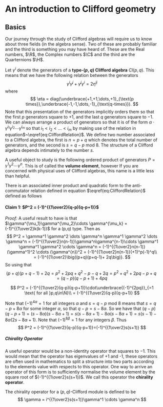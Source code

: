 # An introduction to Clifford geometry

## Basics

Our journey through the study of Clifford algebras will require us to know about three fields (in the algebra sense). Two of these are probably familiar and the third is something you may have heard of. These are the Real numbers, $\R$, the Complex numbers $\C$ and the third are the Quarternions $\H$. 

Let $\gamma^i$ denote the generators of a **type-$(p,q)$ Clifford algebra** $Cl(p,q)$. This means that we have the following relation between the generators
$$
\gamma^i \gamma^j + \gamma^j \gamma^i = 2 \eta^{ij} \label{eq:CliffordRelation}
$$
where 
$$
\eta = diag(\underbrace{+1,+1,\dots,+1}_{\text{p times}},\underbrace{-1,-1,\dots,-1}_{\text{q-times}}).
$$
Note that this presentation of the generators implicitly orders them so that the first $p$ generators square to $+1$, and the last $q$ generators square to $-1$. We can always arrange a product of generators so that it is of the form $\alpha \cdot \gamma^{i_1}\gamma^{i_2}\cdots\gamma^{i_m}$ so that $i_1<i_2<\dots <i_m$ by making use of the relation in equation$~\eqref{eq:CliffordRelation}$. We define two number associated to a Clifford algebra, the first is  $n = p+q$ which denotes the total number of generators, and the second is $s = q-p \text{ mod } 8$.  The structure of a Clifford algebra depends intimately to the number $s$.   

A useful object to study is the following ordered product of generators $P = \gamma^1 \gamma^2 \cdots \gamma^n$. This is of called the **volume element**, however If you are concerned with physical uses of Clifford algebras, this name is a little less than helpful. 

There is an associated inner product and quadratic form to the anti-commutator relation defined in equation $\eqref{eq:CliffordRelation}$ defined as follows

#### **Claim 1:** $P^2 = (-1)^{{1\over2}(q-p)(q-p+1)}$

*Proof:* A useful result to have is that $\gamma^{\mu_1}\gamma^{\mu_2}\cdots \gamma^{\mu_k} = (-1)^{{1\over2}k(k-1)}$ for a (p,q) type. 
Then as 
$$
P^2 = \gamma^1 \gamma^2 \dots \gamma^n \gamma^1 \gamma^2 \dots \gamma^n = (-1)^{{1\over2}n(n-1)}\gamma^n\gamma^{n-1}\cdots \gamma^1 \gamma^1 \gamma^2 \cdots \gamma^n = (-1)^{{1\over2}n(n-1)}(\gamma^1)^2 \cdots (\gamma^{n})^2 = (-1)^{{1\over2}n(n-1)}(+1)^p(-1)^q\\
= (-1)^{{1\over2}\big((p+q)(p+q-1)+ 2q\big)}.
$$
So using that 
$$
(p+q)(p+q-1)+ 2q =p^2 + 2pq + q^2 -p -q +2q=p^2 +q^2 + 2pq -p +q=(q-p)(q-p+1)+ 4pq
$$

$$
P^2 = (-1)^{{1\over2}(q-p)(q-p+1)}\cdot\underbrace{(-1)^{2pq}}_{=1 \text{ for all }p,q\in\N}\\
= (-1)^{{1\over2}(q-p)(q-p+1)}
$$

Note that $(-1)^{4\alpha} = 1$ for all integers $\alpha$ and $s = q-p \text{ mod }8$ means that $s = q-p + 8 \alpha$ for some integer $\alpha$, so that $q-p = s-8\alpha$. So we have that $(q-p)(q-p+1) = (s-8\alpha)(s-8\alpha+1) = s(s-8\alpha+1) - 8\alpha(s-8\alpha+1) = s(s-1) -8\alpha(2s-8\alpha+1)$. Note that $(-1)^{8\beta} = 1$ for any integers $\beta$. Thus
$$
P^2 = (-1)^{{1\over2}(q-p)(q-p+1)}=(-1)^{{1\over2}s(s+1)}
$$


##### Chirality Operator

A useful operator would be a non-identity operator that squares to $-1$. This would mean that the operator has eigenvalues of +1 and -1, these operators are often used in mathematics to split a structure into two parts according to the elements value with respects to this operator. One way to arrive an operator of this form is to sufficiently normalise the volume element by the square root of $(-1)^{{1\over2}s(s+1)}$. We call this operator the **chirality operator**.

The chirality operator for a $(p,q)$-Clifford module is defined to be 
$$
\gamma = i^{{1\over2}s(s+1)}\gamma^1 \cdots \gamma^n
$$



